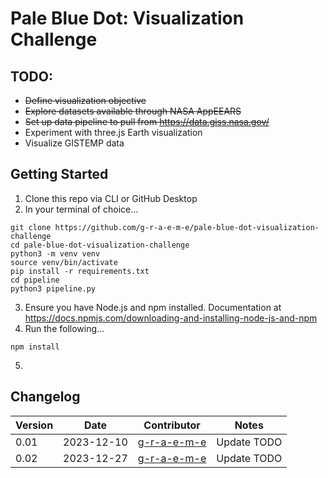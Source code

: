 # Pale Blue Dot: Visualization Challenge

## TODO:
- ~~Define visualization objective~~
- ~~Explore datasets available through NASA AppEEARS~~
- ~~Set up data pipeline to pull from https://data.giss.nasa.gov/~~
- Experiment with three.js Earth visualization
- Visualize GISTEMP data

## Getting Started

1. Clone this repo via CLI or GitHub Desktop
2. In your terminal of choice...

```
git clone https://github.com/g-r-a-e-m-e/pale-blue-dot-visualization-challenge
cd pale-blue-dot-visualization-challenge
python3 -m venv venv
source venv/bin/activate
pip install -r requirements.txt
cd pipeline
python3 pipeline.py
```

3. Ensure you have Node.js and npm installed. Documentation at https://docs.npmjs.com/downloading-and-installing-node-js-and-npm
4. Run the following...

```
npm install
```

5.

## Changelog
| Version | Date | Contributor | Notes |
|---|---|---|---|
| 0.01 | 2023-12-10 | [g-r-a-e-m-e](https://github.com/g-r-a-e-m-e) | Update TODO |
| 0.02 | 2023-12-27 | [g-r-a-e-m-e](https://github.com/g-r-a-e-m-e) | Update TODO |
